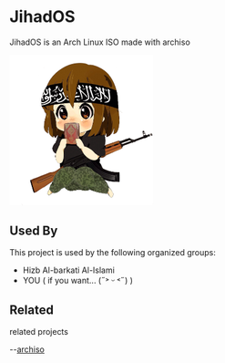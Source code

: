 
# JihadOS

JihadOS is an Arch Linux ISO made with archiso
 
<img src="https://github.com/Moseii/JihadOS/blob/main/Jihad-chan.png?raw=true" alt="Logo" style="width:50%; height:auto;">

## Used By

This project is used by the following organized groups:

- Hizb Al-barkati Al-Islami
- YOU ( if you want... (˶˃ ᵕ ˂˶) )


## Related

related projects

--[archiso](https://wiki.archlinux.org/title/Archiso)

